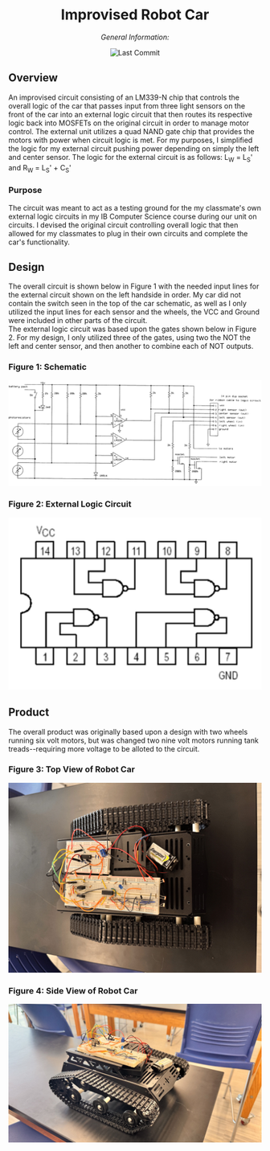 <div align="center">

# **Improvised Robot Car**

*General Information:*

![Last Commit](https://img.shields.io/badge/last%20commit-5%2F30%2F2025-orange)

</div>

## Overview
An improvised circuit consisting of an LM339-N chip that controls the overall logic of the car that passes input from three light sensors on the front of the car into an external logic circuit that then routes its respective logic back into MOSFETs on the original circuit in order to manage motor control. The external unit utilizes a quad NAND gate chip that provides the motors with power when circuit logic is met. For my purposes, I simplified the logic for my external circuit pushing power depending on simply the left and center sensor. The logic for the external circuit is as follows: L<sub>W</sub> = L<sub>S</sub>' and R<sub>W</sub> = L<sub>S</sub>' + C<sub>S</sub>'
### Purpose
The circuit was meant to act as a testing ground for the my classmate's own external logic circuits in my IB Computer Science course during our unit on circuits. I devised the original circuit controlling overall logic that then allowed for my classmates to plug in their own circuits and complete the car's functionality.

## Design
The overall circuit is shown below in Figure 1 with the needed input lines for the external circuit shown on the left handside in order. My car did not contain the switch seen in the top of the car schematic, as well as I only utilized the input lines for each sensor and the wheels, the VCC and Ground were included in other parts of the circuit.<br>
The external logic circuit was based upon the gates shown below in Figure 2. For my design, I only utilized three of the gates, using two the NOT the left and center sensor, and then another to combine each of NOT outputs.
### Figure 1: Schematic
![Schematic](https://github.com/willferrens/robot-car/blob/main/Schematic.png?raw=true "Robot Car Schematic")
### Figure 2: External Logic Circuit
![Quad NAND Gate Chip](https://github.com/willferrens/robot-car/blob/main/NAND%20schematic.png?raw=true "Quad NAND Gate Chip")

## Product
The overall product was originally based upon a design with two wheels running six volt motors, but was changed two nine volt motors running tank treads--requiring more voltage to be alloted to the circuit.

### Figure 3: Top View of Robot Car
![Top View of Robot Car](https://github.com/willferrens/robot-car/blob/main/robot-car_top.jpg?raw=true "Top View of Robot Car")
### Figure 4: Side View of Robot Car
![Side View of Robot Car](https://github.com/willferrens/robot-car/blob/main/robot-car_side.jpg?raw=true "Side View of Robot Car")
